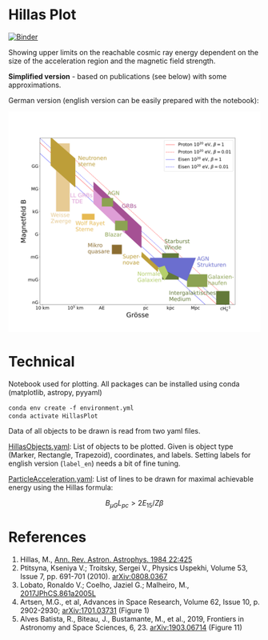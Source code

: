 # Hillas Plot
[![Binder](https://mybinder.org/badge_logo.svg)](https://mybinder.org/v2/gh/GernotMaier/HillasPlot/HEAD)

Showing upper limits on the reachable cosmic ray energy dependent on the size of the acceleration region and the magnetic field strength.

**Simplified version** - based on publications (see below) with some approximations.

German version (english version can be easily prepared with the notebook):

<img src="HillasPlot.png" alt="drawing" width="650"/>

# Technical

Notebook used for plotting. All packages can be installed using conda (matplotlib, astropy, pyyaml)

```
conda env create -f environment.yml
conda activate HillasPlot
```

Data of all objects to be drawn is read from two yaml files.

[HillasObjects.yaml](HillasObjects.yaml):
List of objects to be plotted. Given is object type (Marker, Rectangle, Trapezoid), coordinates, and labels. 
Setting labels for english version (`label_en`) needs a bit of fine tuning.

[ParticleAcceleration.yaml](ParticleAcceleration.yaml):
List of lines to be drawn for maximal achievable energy using the Hillas formula:
```math
B_{\mu G}L_{pc}>2E_{15}/Z\beta
```

# References

1. Hillas, M., [Ann. Rev. Astron. Astrophys. 1984 22:425](https://doi.org/10.1146/annurev.aa.22.090184.002233)
2. Ptitsyna, Kseniya V.; Troitsky, Sergei V., Physics Uspekhi, Volume 53, Issue 7, pp. 691-701 (2010). [arXiv:0808.0367](https://arxiv.org/abs/0808.0367)
3. Lobato, Ronaldo V.; Coelho, Jaziel G.; Malheiro, M., [2017JPhCS.861a2005L](https://ui.adsabs.harvard.edu/link_gateway/2017JPhCS.861a2005L/doi:10.1088/1742-6596/861/1/012005)
4. Artsen, M.G., et al, Advances in Space Research, Volume 62, Issue 10, p. 2902-2930; [arXiv:1701.03731](https://arxiv.org/abs/1701.03731) (Figure 1)
5. Alves Batista, R., Biteau, J., Bustamante, M., et al., 2019, Frontiers in Astronomy and Space Sciences, 6, 23. [arXiv:1903.06714](https://arxiv.org/abs/1903.06714) (Figure 11)
